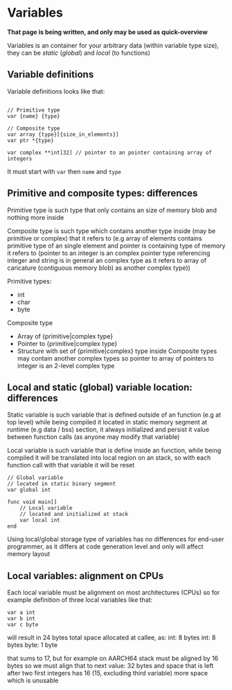 # Variables

**That page is being written, and only may be used as quick-overview**

Variables is an container for your arbitrary data (within variable type size), they can be *static* (*global*) and *local* (to functions)


## Variable definitions

Variable definitions looks like that:
```gofra

// Primitive type
var {name} {type}

// Composite type
var array {type}[{size_in_elements}]
var ptr *{type}

var complex **int[32] // pointer to an pointer containing array of integers
```

It must start with `var` then `name` and `type`


## Primitive and composite types: differences

Primitive type is such type that only contains an size of memory blob and nothing more inside

Composite type is such type which contains another type inside (may be primitive or complex) that it refers to (e.g array of elements contains primitive type of an single element and pointer is containing type of memory it refers to (pointer to an integer is an complex pointer type referencing integer and string is in general an complex type as it refers to array of caricature (contiguous memory blob) as another complex type))

Primitive types:
- int
- char
- byte

Composite type
- Array of {primitive|complex type}
- Pointer to {primitive|complex type}
- Structure with set of {primitive|complex} type inside
Composite types may contain another complex types so pointer to array of pointers to integer is an 2-level complex type


## Local and static (global) variable location: differences

Static variable is such variable that is defined outside of an function (e.g at top level) while being compiled it located in static memory segment at runtime (e.g data / bss) section, it always initialized and persist it value between function calls (as anyone may modify that variable)

Local variable is such variable that is define inside an function, while being compiled it will be translated into local region on an stack, so with each function call with that variable it will be reset


```gofra
// Global variable
// located in static binary segment
var global int

func void main[]
    // Local variable
    // located and initialized at stack
    var local int
end
```

Using local/global storage type of variables has no differences for end-user programmer, as it differs at code generation level and only will affect memory layout

## Local variables: alignment on CPUs
Each local variable must be alignment on most architectures (CPUs) so for example definition of three local variables like that:
```gofra
var a int
var b int 
var c byte
``` 
will result in 24 bytes total space allocated at callee, as:
int: 8 bytes
int: 8 bytes
byte: 1 byte

that sums to 17, but for example on AARCH64 stack must be aligned by 16 bytes so we must align that to next value: 32 bytes
and space that is left after two first integers has 16 (15, excluding third variable) more space which is unusable
